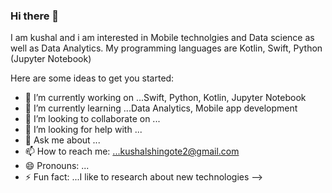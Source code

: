 ### Hi there 👋
I am kushal and i am interested in Mobile technolgies and Data science as well as Data Analytics.
My programming languages are Kotlin, Swift, Python (Jupyter Notebook)


Here are some ideas to get you started:

- 🔭 I’m currently working on ...Swift, Python, Kotlin, Jupyter Notebook
- 🌱 I’m currently learning ...Data Analytics, Mobile app development
- 👯 I’m looking to collaborate on ...
- 🤔 I’m looking for help with ...
- 💬 Ask me about ...
- 📫 How to reach me: ...kushalshingote2@gmail.com
- 😄 Pronouns: ...
- ⚡ Fun fact: ...I like to research about new technologies
-->
